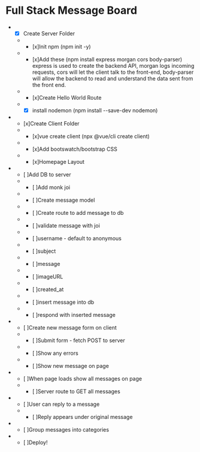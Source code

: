 # Full Stack Message Board


* - [x] Create Server Folder
  * - [x]Init npm (npm init -y)
  * - [x]Add these (npm install express morgan cors body-parser)
        express is used to create the backend API, morgan logs incoming requests, cors will let the client talk to the front-end, body-parser will allow the backend to read and understand the data sent from the front end.
  * - [x]Create Hello World Route
  * - [x] install nodemon (npm install --save-dev nodemon)
* - [x]Create Client Folder
  * - [x]vue create client (npx @vue/cli create client)
  * - [x]Add bootswatch/bootstrap CSS
  * - [x]Homepage Layout
* - [ ]Add DB to server
  * - [ ]Add monk joi
  * - [ ]Create message model
  * - [ ]Create route to add message to db
   * - [ ]validate message with joi
    * - [ ]username - default to anonymous
    * - [ ]subject
    * - [ ]message
    * - [ ]imageURL
    * - [ ]created_at
   * - [ ]insert message into db
   * - [ ]respond with inserted message
* - [ ]Create new message form on client
  * - [ ]Submit form - fetch POST to server
  * - [ ]Show any errors
  * - [ ]Show new message on page
* - [ ]When page loads show all messages on page
   * - [ ]Server route to GET all messages
* - [ ]User can reply to a message
  * - [ ]Reply appears under original message
* - [ ]Group messages into categories
 * - [ ]Deploy!
